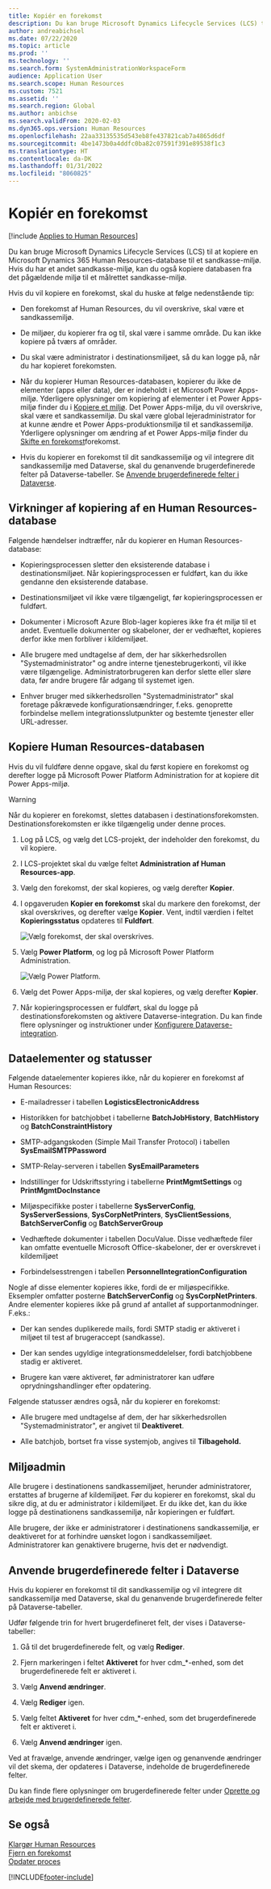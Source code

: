 ```yaml
---
title: Kopiér en forekomst
description: Du kan bruge Microsoft Dynamics Lifecycle Services (LCS) til at kopiere en Microsoft Dynamics 365 Human Resources-database til et sandkasse-miljø.
author: andreabichsel
ms.date: 07/22/2020
ms.topic: article
ms.prod: ''
ms.technology: ''
ms.search.form: SystemAdministrationWorkspaceForm
audience: Application User
ms.search.scope: Human Resources
ms.custom: 7521
ms.assetid: ''
ms.search.region: Global
ms.author: anbichse
ms.search.validFrom: 2020-02-03
ms.dyn365.ops.version: Human Resources
ms.openlocfilehash: 22aa33135535d543eb8fe437821cab7a4865d6df
ms.sourcegitcommit: 4be1473b0a4ddfc0ba82c07591f391e89538f1c3
ms.translationtype: HT
ms.contentlocale: da-DK
ms.lasthandoff: 01/31/2022
ms.locfileid: "8060825"
---
```

# <a name="copy-an-instance"></a>Kopiér en forekomst

[!include [Applies to Human Resources](../includes/applies-to-hr.md)]



Du kan bruge Microsoft Dynamics Lifecycle Services (LCS) til at kopiere en Microsoft Dynamics 365 Human Resources-database til et sandkasse-miljø. Hvis du har et andet sandkasse-miljø, kan du også kopiere databasen fra det pågældende miljø til et målrettet sandkasse-miljø.

Hvis du vil kopiere en forekomst, skal du huske at følge nedenstående tip:

- Den forekomst af Human Resources, du vil overskrive, skal være et sandkassemiljø.

- De miljøer, du kopierer fra og til, skal være i samme område. Du kan ikke kopiere på tværs af områder.

- Du skal være administrator i destinationsmiljøet, så du kan logge på, når du har kopieret forekomsten.

- Når du kopierer Human Resources-databasen, kopierer du ikke de elementer (apps eller data), der er indeholdt i et Microsoft Power Apps-miljø. Yderligere oplysninger om kopiering af elementer i et Power Apps-miljø finder du i [Kopiere et miljø](/power-platform/admin/copy-environment). Det Power Apps-miljø, du vil overskrive, skal være et sandkassemiljø. Du skal være global lejeradministrator for at kunne ændre et Power Apps-produktionsmiljø til et sandkassemiljø. Yderligere oplysninger om ændring af et Power Apps-miljø finder du [Skifte en forekomst](/dynamics365/admin/switch-instance)forekomst.

- Hvis du kopierer en forekomst til dit sandkassemiljø og vil integrere dit sandkassemiljø med Dataverse, skal du genanvende brugerdefinerede felter på Dataverse-tabeller. Se [Anvende brugerdefinerede felter i Dataverse](hr-admin-setup-copy-instance.md?apply-custom-fields-to-common-data-service).

## <a name="effects-of-copying-a-human-resources-database"></a>Virkninger af kopiering af en Human Resources-database

Følgende hændelser indtræffer, når du kopierer en Human Resources-database:

- Kopieringsprocessen sletter den eksisterende database i destinationsmiljøet. Når kopieringsprocessen er fuldført, kan du ikke gendanne den eksisterende database.

- Destinationsmiljøet vil ikke være tilgængeligt, før kopieringsprocessen er fuldført.

- Dokumenter i Microsoft Azure Blob-lager kopieres ikke fra ét miljø til et andet. Eventuelle dokumenter og skabeloner, der er vedhæftet, kopieres derfor ikke men forbliver i kildemiljøet.

- Alle brugere med undtagelse af dem, der har sikkerhedsrollen "Systemadministrator" og andre interne tjenestebrugerkonti, vil ikke være tilgængelige. Administratorbrugeren kan derfor slette eller sløre data, før andre brugere får adgang til systemet igen.

- Enhver bruger med sikkerhedsrollen "Systemadministrator" skal foretage påkrævede konfigurationsændringer, f.eks. genoprette forbindelse mellem integrationsslutpunkter og bestemte tjenester eller URL-adresser.

## <a name="copy-the-human-resources-database"></a>Kopiere Human Resources-databasen

Hvis du vil fuldføre denne opgave, skal du først kopiere en forekomst og derefter logge på Microsoft Power Platform Administration for at kopiere dit Power Apps-miljø.

> [!WARNING]
> Når du kopierer en forekomst, slettes databasen i destinationsforekomsten. Destinationsforekomsten er ikke tilgængelig under denne proces.

1. Log på LCS, og vælg det LCS-projekt, der indeholder den forekomst, du vil kopiere.

2. I LCS-projektet skal du vælge feltet **Administration af Human Resources-app**.

3. Vælg den forekomst, der skal kopieres, og vælg derefter **Kopier**.

4. I opgaveruden **Kopier en forekomst** skal du markere den forekomst, der skal overskrives, og derefter vælge **Kopier**. Vent, indtil værdien i feltet **Kopieringsstatus** opdateres til **Fuldført**.

   ![[Vælg forekomst, der skal overskrives.](./media/copy-instance-select-target-instance.png)](./media/copy-instance-select-target-instance.png)

5. Vælg **Power Platform**, og log på Microsoft Power Platform Administration.

   ![[Vælg Power Platform.](./media/copy-instance-select-power-platform.png)](./media/copy-instance-select-power-platform.png)

6. Vælg det Power Apps-miljø, der skal kopieres, og vælg derefter **Kopier**.

7. Når kopieringsprocessen er fuldført, skal du logge på destinationsforekomsten og aktivere Dataverse-integration. Du kan finde flere oplysninger og instruktioner under [Konfigurere Dataverse-integration](./hr-admin-integration-common-data-service.md).

## <a name="data-elements-and-statuses"></a>Dataelementer og statusser

Følgende dataelementer kopieres ikke, når du kopierer en forekomst af Human Resources:

- E-mailadresser i tabellen **LogisticsElectronicAddress**

- Historikken for batchjobbet i tabellerne **BatchJobHistory**, **BatchHistory** og **BatchConstraintHistory**

- SMTP-adgangskoden (Simple Mail Transfer Protocol) i tabellen **SysEmailSMTPPassword**

- SMTP-Relay-serveren i tabellen **SysEmailParameters**

- Indstillinger for Udskriftsstyring i tabellerne **PrintMgmtSettings** og **PrintMgmtDocInstance**

- Miljøspecifikke poster i tabellerne **SysServerConfig**, **SysServerSessions**, **SysCorpNetPrinters**, **SysClientSessions**, **BatchServerConfig** og **BatchServerGroup**

- Vedhæftede dokumenter i tabellen DocuValue. Disse vedhæftede filer kan omfatte eventuelle Microsoft Office-skabeloner, der er overskrevet i kildemiljøet

- Forbindelsesstrengen i tabellen **PersonnelIntegrationConfiguration**

Nogle af disse elementer kopieres ikke, fordi de er miljøspecifikke. Eksempler omfatter posterne **BatchServerConfig** og **SysCorpNetPrinters**. Andre elementer kopieres ikke på grund af antallet af supportanmodninger. F.eks.:

- Der kan sendes duplikerede mails, fordi SMTP stadig er aktiveret i miljøet til test af brugeraccept (sandkasse).

- Der kan sendes ugyldige integrationsmeddelelser, fordi batchjobbene stadig er aktiveret.

- Brugere kan være aktiveret, før administratorer kan udføre oprydningshandlinger efter opdatering.

Følgende statusser ændres også, når du kopierer en forekomst:

- Alle brugere med undtagelse af dem, der har sikkerhedsrollen "Systemadministrator", er angivet til **Deaktiveret**.

- Alle batchjob, bortset fra visse systemjob, angives til **Tilbagehold.**

## <a name="environment-admin"></a>Miljøadmin

Alle brugere i destinationens sandkassemiljøet, herunder administratorer, erstattes af brugerne af kildemiljøet. Før du kopierer en forekomst, skal du sikre dig, at du er administrator i kildemiljøet. Er du ikke det, kan du ikke logge på destinationens sandkassemiljø, når kopieringen er fuldført.

Alle brugere, der ikke er administratorer i destinationens sandkassemiljø, er deaktiveret for at forhindre uønsket logon i sandkassemiljøet. Administratorer kan genaktivere brugerne, hvis det er nødvendigt.

## <a name="apply-custom-fields-to-dataverse"></a>Anvende brugerdefinerede felter i Dataverse

Hvis du kopierer en forekomst til dit sandkassemiljø og vil integrere dit sandkassemiljø med Dataverse, skal du genanvende brugerdefinerede felter på Dataverse-tabeller.

Udfør følgende trin for hvert brugerdefineret felt, der vises i Dataverse-tabeller:

1. Gå til det brugerdefinerede felt, og vælg **Rediger**.

2. Fjern markeringen i feltet **Aktiveret** for hver cdm_*-enhed, som det brugerdefinerede felt er aktiveret i.

3. Vælg **Anvend ændringer**.

4. Vælg **Rediger** igen.

5. Vælg feltet **Aktiveret** for hver cdm_*-enhed, som det brugerdefinerede felt er aktiveret i.

6. Vælg **Anvend ændringer** igen.

Ved at fravælge, anvende ændringer, vælge igen og genanvende ændringer vil det skema, der opdateres i Dataverse, indeholde de brugerdefinerede felter.

Du kan finde flere oplysninger om brugerdefinerede felter under [Oprette og arbejde med brugerdefinerede felter](../fin-ops-core/fin-ops/get-started/user-defined-fields.md).

## <a name="see-also"></a>Se også

[Klargør Human Resources](hr-admin-setup-provision.md)</br>
[Fjern en forekomst](hr-admin-setup-remove-instance.md)</br>
[Opdater proces](hr-admin-setup-update-process.md)



[!INCLUDE[footer-include](../includes/footer-banner.md)]
